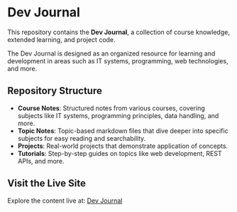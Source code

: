 # Dev Journal

This repository contains the **Dev Journal**, a collection of course knowledge, extended learning, and project code.

The Dev Journal is designed as an organized resource for learning and development in areas such as IT systems, programming, web technologies, and more.

## Repository Structure

- **Course Notes**: Structured notes from various courses, covering subjects like IT systems, programming principles, data handling, and more.
- **Topic Notes**: Topic-based markdown files that dive deeper into specific subjects for easy reading and searchability.
- **Projects**: Real-world projects that demonstrate application of concepts.
- **Tutorials**: Step-by-step guides on topics like web development, REST APIs, and more.

## Visit the Live Site
Explore the content live at: [Dev Journal](https://sammy-john.github.io/dev_journal/)

